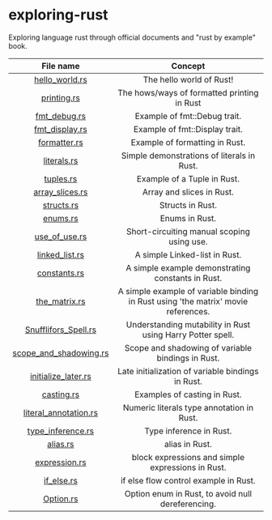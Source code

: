 # exploring-rust
Exploring language rust through official documents and "rust by example" book.


| File name |  Concept     |
| :------------: | :----------: |
| [hello_world.rs](hello_world.rs) | The hello world of Rust! |
| [printing.rs](printing.rs) | The hows/ways of formatted printing in Rust |
| [fmt_debug.rs](fmt_debug.rs)| Example of fmt::Debug trait.|
| [fmt_display.rs](fmt_display.rs)| Example of fmt::Display trait.|
| [formatter.rs](formatter.rs) | Example of formatting in Rust. |
| [literals.rs](literals.rs) | Simple demonstrations of literals in Rust.|
| [tuples.rs](tuples.rs) | Example of a Tuple in Rust.|
| [array_slices.rs](array_slices.rs) | Array and slices in Rust. |
| [structs.rs](structs.rs) | Structs in Rust. |
| [enums.rs](enums.rs) | Enums in Rust. |
| [use_of_use.rs](use_of_use.rs)| Short-circuiting manual scoping using use. |
| [linked_list.rs](linked_list.rs)| A simple Linked-list in Rust. |
| [constants.rs](constants.rs)| A simple example demonstrating constants in Rust.|
| [the_matrix.rs](the_matrix.rs)| A simple example of variable binding in Rust using 'the matrix' movie references.|
| [Snufflifors_Spell.rs](Snufflifors_Spell.rs) | Understanding mutability in Rust using Harry Potter spell. |
| [scope_and_shadowing.rs](scope_and_shadowing.rs) | Scope and shadowing of variable bindings in Rust.|
| [initialize_later.rs](initialize_later.rs) | Late initialization of variable bindings in Rust.|
| [casting.rs](casting.rs)|Examples of casting in Rust. |
| [literal_annotation.rs](literal_annotation.rs)| Numeric literals type annotation in Rust. | 
| [type_inference.rs](type_inference.rs) | Type inference in Rust. |
| [alias.rs](alias.rs) | alias in Rust.|
| [expression.rs](expressions.rs)| block expressions and simple expressions in Rust.|
| [if_else.rs](if_else.rs) | if else flow control example in Rust.|
| [Option.rs](Option.rs) | Option<T> enum in Rust, to avoid null dereferencing. |

